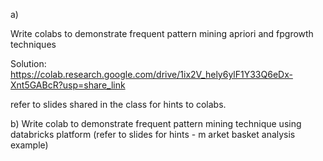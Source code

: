 a) 

Write  colabs to demonstrate frequent pattern mining apriori and fpgrowth techniques

Solution:
https://colab.research.google.com/drive/1ix2V_hely6ylF1Y33Q6eDx-Xnt5GABcR?usp=share_link

 

refer to slides shared in the class for hints to colabs.

b) Write colab to demonstrate frequent pattern mining technique using databricks platform (refer to slides for hints - m arket basket analysis example)








